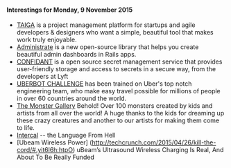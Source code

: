 #### Interestings for Monday, 9 November 2015

* [TAIGA](https://taiga.io/) is a project management platform for startups and agile developers & designers who want a simple, beautiful tool that makes work truly enjoyable.
* [Administrate](https://robots.thoughtbot.com/announcing-administrate) is a new open-source library that helps you create beautiful admin dashboards in Rails apps.
* [CONFIDANT](https://lyft.github.io/confidant/) is a open source secret management service that provides user-friendly storage and access to secrets in a secure way, from the developers at Lyft
* [UBERBOT CHALLENGE](https://codefights.com/bots/bot_uber) has been trained on Uber's top notch engineering team, who make easy travel possible for millions of people in over 60 countries around the world.
* [The Monster Gallery](http://www.gomonsterproject.com/monster-gallery) Behold! Over 100 monsters created by kids and artists from all over the world! A huge thanks to the kids for dreaming up these crazy creatures and another to our artists for making them come to life.
* [Intercal](http://catb.org/esr/intercal/stross.html) -- the Language From Hell
* [Ubeam Wireless Power] (http://techcrunch.com/2015/04/26/kill-the-cord/#.yit6l6h:htpO) uBeam’s Ultrasound Wireless Charging Is Real, And About To Be Really Funded
